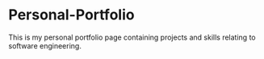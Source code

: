 # Personal-Portfolio

This is my personal portfolio page containing projects and skills relating to software engineering.
